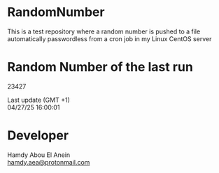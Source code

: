 # RandomNumber    
This is a test repository where a random number is pushed to a file automatically passwordless from a cron job in my Linux CentOS server    
# Random Number of the last run   
23427
      
Last update (GMT +1)    
04/27/25 16:00:01
# Developer    
Hamdy Abou El Anein   
hamdy.aea@protonmail.com
